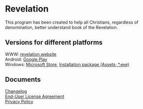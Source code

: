 # Revelation
This program has been created to help all Christians, regardless of denomination, better understand book of the Revelation.

## Versions for different platforms

WWW: [revelation.website](https://www.revelation.website)  
Android: [Google Play](https://play.google.com/store/apps/details?id=ai11.link.revelation)  
Windows: [Microsoft Store](), [Installation package (Assets; *.exe)](https://github.com/karnauhov/Revelation/releases/latest)  

## Documents
 
[Changelog](./CHANGELOG.md)  
[End-User License Agreement](./LICENSE)  
[Privacy Policy](./PrivacyPolicy.md)  
